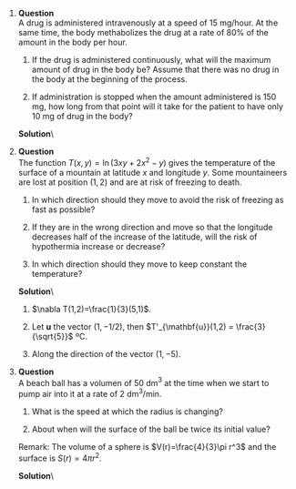 1.  **Question**\
    A drug is administered intravenously at a speed of 15 mg/hour. At
    the same time, the body methabolizes the drug at a rate of 80% of
    the amount in the body per hour.

    1.  If the drug is administered continuously, what will the maximum
        amount of drug in the body be? Assume that there was no drug in
        the body at the beginning of the process.

    2.  If administration is stopped when the amount administered is 150
        mg, how long from that point will it take for the patient to
        have only 10 mg of drug in the body?

    **Solution**\

2.  **Question**\
    The function $T(x,y)=\ln(3xy+2x^2-y)$ gives the temperature of the
    surface of a mountain at latitude $x$ and longitude $y$. Some
    mountaineers are lost at position $(1,2)$ and are at risk of
    freezing to death.

    1.  In which direction should they move to avoid the risk of
        freezing as fast as possible?

    2.  If they are in the wrong direction and move so that the
        longitude decreases half of the increase of the latitude, will
        the risk of hypothermia increase or decrease?

    3.  In which direction should they move to keep constant the
        temperature?

    **Solution**\

    1.  $\nabla T(1,2)=\frac{1}{3}(5,1)$.

    2.  Let $\mathbf{u}$ the vector $(1,-1/2)$, then
        $T'_{\mathbf{u}}(1,2) = \frac{3}{\sqrt{5}}$ ºC.

    3.  Along the direction of the vector $(1,-5)$.

3.  **Question**\
    A beach ball has a volumen of 50 dm$^3$ at the time when we start to
    pump air into it at a rate of 2 dm$^3$/min.

    1.  What is the speed at which the radius is changing?

    2.  About when will the surface of the ball be twice its initial
        value?

    Remark: The volume of a sphere is $V(r)=\frac{4}{3}\pi r^3$ and the
    surface is $S(r)=4\pi r^2$.

    **Solution**\
